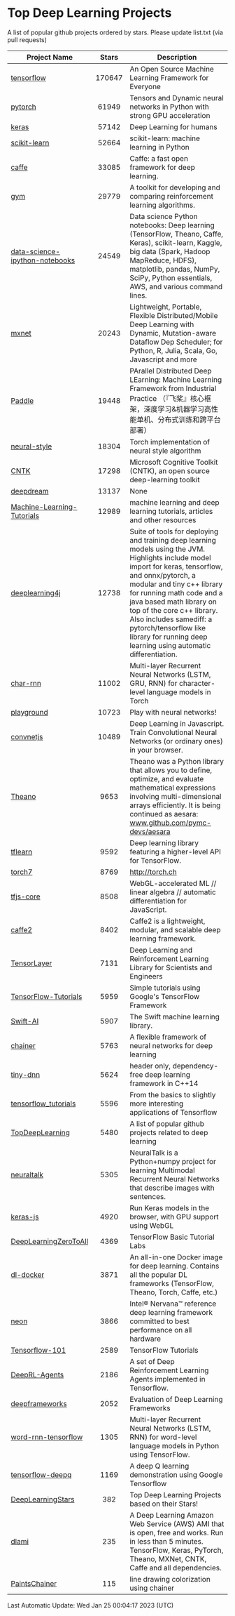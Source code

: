 # Top Deep Learning Projects
A list of popular github projects ordered by stars.
Please update list.txt (via pull requests)

|Project Name| Stars | Description |
| ---------- |:-----:| ----------- |
| [tensorflow](https://github.com/tensorflow/tensorflow) | 170647 | An Open Source Machine Learning Framework for Everyone |
| [pytorch](https://github.com/pytorch/pytorch) | 61949 | Tensors and Dynamic neural networks in Python with strong GPU acceleration |
| [keras](https://github.com/keras-team/keras) | 57142 | Deep Learning for humans |
| [scikit-learn](https://github.com/scikit-learn/scikit-learn) | 52664 | scikit-learn: machine learning in Python |
| [caffe](https://github.com/BVLC/caffe) | 33085 | Caffe: a fast open framework for deep learning. |
| [gym](https://github.com/openai/gym) | 29779 | A toolkit for developing and comparing reinforcement learning algorithms. |
| [data-science-ipython-notebooks](https://github.com/donnemartin/data-science-ipython-notebooks) | 24549 | Data science Python notebooks: Deep learning (TensorFlow, Theano, Caffe, Keras), scikit-learn, Kaggle, big data (Spark, Hadoop MapReduce, HDFS), matplotlib, pandas, NumPy, SciPy, Python essentials, AWS, and various command lines. |
| [mxnet](https://github.com/apache/mxnet) | 20243 | Lightweight, Portable, Flexible Distributed/Mobile Deep Learning with Dynamic, Mutation-aware Dataflow Dep Scheduler; for Python, R, Julia, Scala, Go, Javascript and more |
| [Paddle](https://github.com/PaddlePaddle/Paddle) | 19448 | PArallel Distributed Deep LEarning: Machine Learning Framework from Industrial Practice （『飞桨』核心框架，深度学习&机器学习高性能单机、分布式训练和跨平台部署） |
| [neural-style](https://github.com/jcjohnson/neural-style) | 18304 | Torch implementation of neural style algorithm |
| [CNTK](https://github.com/microsoft/CNTK) | 17298 | Microsoft Cognitive Toolkit (CNTK), an open source deep-learning toolkit |
| [deepdream](https://github.com/google/deepdream) | 13137 | None |
| [Machine-Learning-Tutorials](https://github.com/ujjwalkarn/Machine-Learning-Tutorials) | 12989 | machine learning and deep learning tutorials, articles and other resources  |
| [deeplearning4j](https://github.com/deeplearning4j/deeplearning4j) | 12738 | Suite of tools for deploying and training deep learning models using the JVM. Highlights include model import for keras, tensorflow, and onnx/pytorch, a modular and tiny c++ library for running math code and a java based math library on top of the core c++ library. Also includes samediff: a pytorch/tensorflow like library for running deep learning using automatic differentiation. |
| [char-rnn](https://github.com/karpathy/char-rnn) | 11002 | Multi-layer Recurrent Neural Networks (LSTM, GRU, RNN) for character-level language models in Torch |
| [playground](https://github.com/tensorflow/playground) | 10723 | Play with neural networks! |
| [convnetjs](https://github.com/karpathy/convnetjs) | 10489 | Deep Learning in Javascript. Train Convolutional Neural Networks (or ordinary ones) in your browser. |
| [Theano](https://github.com/Theano/Theano) | 9653 | Theano was a Python library that allows you to define, optimize, and evaluate mathematical expressions involving multi-dimensional arrays efficiently. It is being continued as aesara: www.github.com/pymc-devs/aesara |
| [tflearn](https://github.com/tflearn/tflearn) | 9592 | Deep learning library featuring a higher-level API for TensorFlow. |
| [torch7](https://github.com/torch/torch7) | 8769 | http://torch.ch |
| [tfjs-core](https://github.com/tensorflow/tfjs-core) | 8508 | WebGL-accelerated ML // linear algebra // automatic differentiation for JavaScript. |
| [caffe2](https://github.com/facebookarchive/caffe2) | 8402 | Caffe2 is a lightweight, modular, and scalable deep learning framework. |
| [TensorLayer](https://github.com/tensorlayer/TensorLayer) | 7131 | Deep Learning and Reinforcement Learning Library for Scientists and Engineers  |
| [TensorFlow-Tutorials](https://github.com/nlintz/TensorFlow-Tutorials) | 5959 | Simple tutorials using Google's TensorFlow Framework |
| [Swift-AI](https://github.com/Swift-AI/Swift-AI) | 5907 | The Swift machine learning library. |
| [chainer](https://github.com/chainer/chainer) | 5763 | A flexible framework of neural networks for deep learning |
| [tiny-dnn](https://github.com/tiny-dnn/tiny-dnn) | 5624 | header only, dependency-free deep learning framework in C++14 |
| [tensorflow_tutorials](https://github.com/pkmital/tensorflow_tutorials) | 5596 | From the basics to slightly more interesting applications of Tensorflow |
| [TopDeepLearning](https://github.com/aymericdamien/TopDeepLearning) | 5480 | A list of popular github projects related to deep learning |
| [neuraltalk](https://github.com/karpathy/neuraltalk) | 5305 | NeuralTalk is a Python+numpy project for learning Multimodal Recurrent Neural Networks that describe images with sentences. |
| [keras-js](https://github.com/transcranial/keras-js) | 4920 | Run Keras models in the browser, with GPU support using WebGL |
| [DeepLearningZeroToAll](https://github.com/hunkim/DeepLearningZeroToAll) | 4369 | TensorFlow Basic Tutorial Labs |
| [dl-docker](https://github.com/floydhub/dl-docker) | 3871 | An all-in-one Docker image for deep learning. Contains all the popular DL frameworks (TensorFlow, Theano, Torch, Caffe, etc.) |
| [neon](https://github.com/NervanaSystems/neon) | 3866 | Intel® Nervana™ reference deep learning framework committed to best performance on all hardware |
| [Tensorflow-101](https://github.com/sjchoi86/Tensorflow-101) | 2589 | TensorFlow Tutorials |
| [DeepRL-Agents](https://github.com/awjuliani/DeepRL-Agents) | 2186 | A set of Deep Reinforcement Learning Agents implemented in Tensorflow. |
| [deepframeworks](https://github.com/zer0n/deepframeworks) | 2052 | Evaluation of Deep Learning Frameworks |
| [word-rnn-tensorflow](https://github.com/hunkim/word-rnn-tensorflow) | 1305 | Multi-layer Recurrent Neural Networks (LSTM, RNN) for word-level language models in Python using TensorFlow. |
| [tensorflow-deepq](https://github.com/siemanko/tensorflow-deepq) | 1169 | A deep Q learning demonstration using Google Tensorflow |
| [DeepLearningStars](https://github.com/hunkim/DeepLearningStars) | 382 | Top Deep Learning Projects based on their Stars! |
| [dlami](https://github.com/ritchieng/dlami) | 235 | A Deep Learning Amazon Web Service (AWS) AMI that is open, free and works. Run in less than 5 minutes. TensorFlow, Keras, PyTorch, Theano, MXNet, CNTK, Caffe and all dependencies. |
| [PaintsChainer](https://github.com/taizan/PaintsChainer) | 115 | line drawing colorization using chainer |

Last Automatic Update: Wed Jan 25 00:04:17 2023 (UTC)
